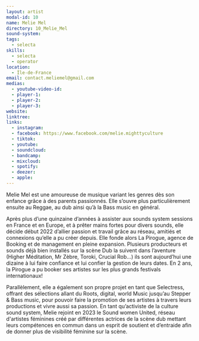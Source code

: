 ```yaml
---
layout: artist
modal-id: 10
name: Melie Mel
directory: 10_Melie_Mel
sound-system: 
tags: 
  - selecta
skills: 
  - selecta
  - operator
location:
  - Île-de-France
email: contact.meliemel@gmail.com
medias:
  - youtube-video-id: 
  - player-1: 
  - player-2: 
  - player-3: 
website: 
linktree: 
links:
  - instagram: 
  - facebook: https://www.facebook.com/melie.mighttyculture
  - tiktok: 
  - youtube: 
  - soundcloud: 
  - bandcamp: 
  - mixcloud: 
  - spotify: 
  - deezer: 
  - apple: 
---
```


Melie Mel est une amoureuse de musique variant les genres dès son enfance grâce à des parents passionnés. Elle s’ouvre plus particulièrement ensuite au Reggae, au dub ainsi qu’à la Bass music en général.

Après plus d’une quinzaine d’années à assister aux sounds system sessions en France et en Europe, et à prêter mains fortes pour divers sounds, elle décide début 2022 d’allier passion et travail grâce au réseau, amitiés et connexions qu’elle a pu créer depuis. Elle fonde alors La Pirogue, agence de Booking et de management en pleine expansion. Plusieurs producteurs et sounds déjà bien installés sur la scène Dub la suivent dans l’aventure (Higher Méditation, Mr Zèbre, Toroki, Crucial Rob...) ils sont aujourd’hui une dizaine à lui faire confiance et lui confier la gestion de leurs dates. En 2 ans, la Pirogue a pu booker ses artistes sur les plus grands festivals internationaux!

Parallèlement, elle a également son propre projet en tant que Selectress, offrant des sélections allant du Roots, digital, world Music jusqu’au Stepper & Bass music, pour pouvoir faire la promotion de ses artistes à travers leurs productions et vivre aussi sa passion.
En tant qu’activiste de la culture sound system, Melie rejoint en 2023 le Sound women United, réseau d'artistes féminines créé par différentes actrices de la scène dub mettant leurs compétences en commun dans un esprit de soutient et d’entraide afin de donner plus de visibilité féminine sur la scène.
